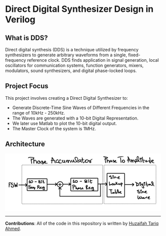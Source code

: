# Direct Digital Synthesizer Design in Verilog

## What is DDS?

Direct digital synthesis (DDS) is a technique utilized by frequency synthesizers to generate arbitrary waveforms from a single, fixed-frequency reference clock. DDS finds application in signal generation, local oscillators for communication systems, function generators, mixers, modulators, sound synthesizers, and digital phase-locked loops.

## Project Focus

This project involves creating a Direct Digital Synthesizer to:
- Generate Discrete-Time Sine Waves of Different Frequencies in the range of 10kHz - 250kHz.
- The Waves are generated with a 10-bit Digital Representation.
- We later use Matlab to plot the 10-bit digital output.
- The Master Clock of the system is 1MHz.

## Architecture

![Architecture](images/architecture.png)



--- 

**Contributions**: All of the code in this repository is written by [Huzaifah Tariq Ahmed](https://github.com/huzaifahtariqahmed). 
